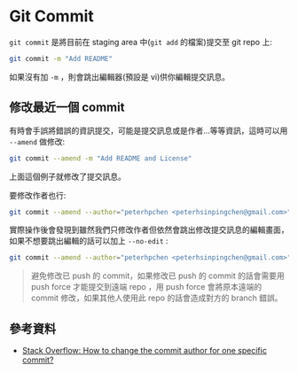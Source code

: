 # Git Commit

`git commit` 是將目前在 staging area 中(`git add` 的檔案)提交至 git repo 上:

```bash
git commit -m "Add README"
```

如果沒有加 `-m` ，則會跳出編輯器(預設是 vi)供你編輯提交訊息。

## 修改最近一個 commit

有時會手誤將錯誤的資訊提交，可能是提交訊息或是作者...等等資訊，這時可以用 `--amend` 做修改:

```bash
git commit --amend -m "Add README and License"
```

上面這個例子就修改了提交訊息。

要修改作者也行:

```bash
git commit --amend --author="peterhpchen <peterhsinpingchen@gmail.com>"
```

實際操作後會發現到雖然我們只修改作者但依然會跳出修改提交訊息的編輯畫面，如果不想要跳出編輯的話可以加上 `--no-edit` :

```bash
git commit --amend --author="peterhpchen <peterhsinpingchen@gmail.com>" --no-edit
```

> 避免修改已 push 的 commit，如果修改已 push 的 commit 的話會需要用 push force 才能提交到遠端 repo ，用 push force 會將原本遠端的 commit 修改，如果其他人使用此 repo 的話會造成對方的 branch 錯誤。

## 參考資料

* [Stack Overflow: How to change the commit author for one specific commit?
](https://stackoverflow.com/a/3042512)